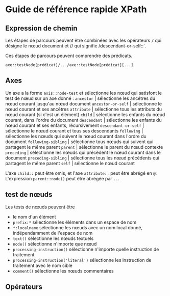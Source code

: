 Guide de référence rapide XPath
========

## Expression de chemin

Les étapes de parcours peuvent être combinées avec les opérateurs `/` qui désigne le nœud document et // qui signifie /descendant-or-self::`.

Ces étapes de parcours peuvent comprendre des prédicats.

`axe::testNode[prédicat]/.../axe::testNode[prédicat][...]`


## Axes 

Un axe a la forme `axis::node-test` et sélectionne les nœud qui satisfont le test de nœud sur un axe donné :
`ancestor` | sélectionne les ancêtres du nœud courant jusqu'au nœud document
`ancestor-or-self` | sélectionne le nœud courant et ses ancêtres
`attribute` | sélectionne tous les attributs du nœud courant (si c'est un élément)
`child` | sélectionne les enfants du nœud courant, dans l'ordre du document
`descendant` | sélectionne les enfants du nœud courant et ses enfants, récursivement
`descendant-or-self` | sélectionne le nœud courant et tous ses descendants
`following` | sélectionne les nœuds qui suivent le nœud courant dans l'ordre du document
`following-sibling` | sélectionne tous nœuds qui suivent qui partagent le même parent
`parent` | sélectionne le parent du nœud contexte
`preceding` | sélectionne les nœuds qui précèdent le nœud courant dans le document
`preceding-sibling` | sélectionne tous les nœud précédents qui partagent le même parent
`self` | sélectionne le nœud courant

L'axe `child::` peut être omis, et l'axe `attribute::` peut être abrégé en `@`. L'expression `parent::node()` peut être abrégée par `..`.


## test de nœuds

Les tests de nœuds peuvent être
- le nom d'un élément
- `prefix:*` sélectionne les éléments dans un espace de nom
- `*:localname` sélectionne les nœuds avec un nom local donné, indépendamment de l'espace de nom
- `text()` sélectionne les nœuds textuels
- `node()` sélectionne n'importe que nœud
- `processing-instruction()` sélectionne n'importe quelle instruction de traitement
- `processing-instruction('literal')` sélectionne les instruction de traitement avec le nom cible 
- `comment()` sélectionne les nœuds commentaires

## Opérateurs